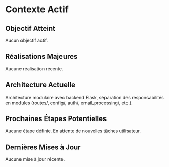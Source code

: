 # Contexte Actif

## Objectif Atteint
Aucun objectif actif.

## Réalisations Majeures
Aucune réalisation récente.

## Architecture Actuelle
Architecture modulaire avec backend Flask, séparation des responsabilités en modules (routes/, config/, auth/, email_processing/, etc.).

## Prochaines Étapes Potentielles
Aucune étape définie. En attente de nouvelles tâches utilisateur.

## Dernières Mises à Jour
Aucune mise à jour récente.
